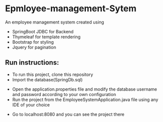 # Epmloyee-management-Sytem
An employee management system created using 
- SpringBoot JDBC for Backend
- Thymeleaf for template rendering
- Bootstrap for styling
- Jquery for pagination

## Run instructions:
- To run this project, clone this repository
- Import the database(SpringDb.sql)
* Open the application.properties file and modify the database username and password according to your own configuration
* Run the project from the EmployeeSystemApplication.java file using any IDE of your choice
- Go to localhost:8080 and you can see the project there
